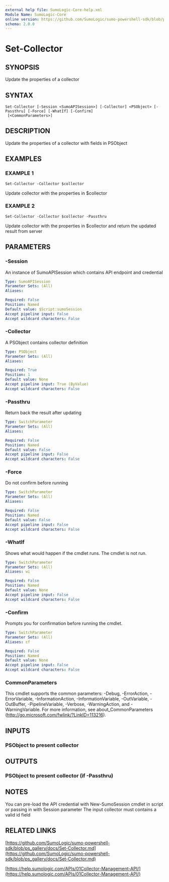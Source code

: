 ```yaml
---
external help file: SumoLogic-Core-help.xml
Module Name: SumoLogic-Core
online version: https://github.com/SumoLogic/sumo-powershell-sdk/blob/ps_gallery/docs/Set-Collector.md
schema: 2.0.0
---
```


# Set-Collector

## SYNOPSIS
Update the properties of a collector

## SYNTAX

```
Set-Collector [-Session <SumoAPISession>] [-Collector] <PSObject> [-Passthru] [-Force] [-WhatIf] [-Confirm]
 [<CommonParameters>]
```

## DESCRIPTION
Update the properties of a collector with fields in PSObject

## EXAMPLES

### EXAMPLE 1
```
Set-Collector -Collector $collector
```

Update collector with the properties in $collector

### EXAMPLE 2
```
Set-Collector -Collector $collector -Passthru
```

Update collector with the properties in $collector and return the updated result from server

## PARAMETERS

### -Session
An instance of SumoAPISession which contains API endpoint and credential

```yaml
Type: SumoAPISession
Parameter Sets: (All)
Aliases:

Required: False
Position: Named
Default value: $Script:sumoSession
Accept pipeline input: False
Accept wildcard characters: False
```

### -Collector
A PSObject contains collector definition

```yaml
Type: PSObject
Parameter Sets: (All)
Aliases:

Required: True
Position: 1
Default value: None
Accept pipeline input: True (ByValue)
Accept wildcard characters: False
```

### -Passthru
Return back the result after updating

```yaml
Type: SwitchParameter
Parameter Sets: (All)
Aliases:

Required: False
Position: Named
Default value: False
Accept pipeline input: False
Accept wildcard characters: False
```

### -Force
Do not confirm before running

```yaml
Type: SwitchParameter
Parameter Sets: (All)
Aliases:

Required: False
Position: Named
Default value: False
Accept pipeline input: False
Accept wildcard characters: False
```

### -WhatIf
Shows what would happen if the cmdlet runs.
The cmdlet is not run.

```yaml
Type: SwitchParameter
Parameter Sets: (All)
Aliases: wi

Required: False
Position: Named
Default value: None
Accept pipeline input: False
Accept wildcard characters: False
```

### -Confirm
Prompts you for confirmation before running the cmdlet.

```yaml
Type: SwitchParameter
Parameter Sets: (All)
Aliases: cf

Required: False
Position: Named
Default value: None
Accept pipeline input: False
Accept wildcard characters: False
```

### CommonParameters
This cmdlet supports the common parameters: -Debug, -ErrorAction, -ErrorVariable, -InformationAction, -InformationVariable, -OutVariable, -OutBuffer, -PipelineVariable, -Verbose, -WarningAction, and -WarningVariable.
For more information, see about_CommonParameters (http://go.microsoft.com/fwlink/?LinkID=113216).

## INPUTS

### PSObject to present collector

## OUTPUTS

### PSObject to present collector (if -Passthru)

## NOTES
You can pre-load the API credential with New-SumoSession cmdlet in script or passing in with Session parameter
The input collector must contains a valid id field

## RELATED LINKS

[https://github.com/SumoLogic/sumo-powershell-sdk/blob/ps_gallery/docs/Set-Collector.md](https://github.com/SumoLogic/sumo-powershell-sdk/blob/ps_gallery/docs/Set-Collector.md)

[https://help.sumologic.com/APIs/01Collector-Management-API/](https://help.sumologic.com/APIs/01Collector-Management-API/)

